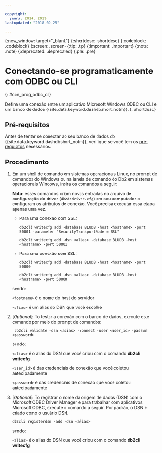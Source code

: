 ```yaml
---

copyright:
  years: 2014, 2019
lastupdated: "2018-09-25"

---
```


<!-- Attribute definitions --> 
{:new_window: target="_blank"}
{:shortdesc: .shortdesc}
{:codeblock: .codeblock}
{:screen: .screen}
{:tip: .tip}
{:important: .important}
{:note: .note}
{:deprecated: .deprecated}
{:pre: .pre}

# Conectando-se programaticamente com ODBC ou CLI
{: #con_prog_odbc_cli}

Defina uma conexão entre um aplicativo Microsoft Windows ODBC ou CLI e um banco de dados {{site.data.keyword.dashdbshort_notm}}.
{: shortdesc}

## Pré-requisitos

Antes de tentar se conectar ao seu banco de dados do {{site.data.keyword.dashdbshort_notm}}, verifique se você tem os [pré-requisitos](connecting.html#prereqs) necessários.

<!-- Before you can connect to your database, you must perform the following steps:

- [Verify prerequisites](prereqs.html), including installing driver packages, configuring your local environment, and downloading SSL certificates (if needed)
- Collect [connection information](credentials.html), including database details such as host name and port numbers, and connection credentials such as user ID and password -->

## Procedimento

1. Em um shell de comando em sistemas operacionais Linux, no prompt de comandos do Windows ou na janela de comando do Db2 em sistemas operacionais Windows, insira os comandos a seguir:

   **Nota**: esses comandos criam novas entradas no arquivo de configuração do driver (`db2dsdriver.cfg`) em seu computador e configuram os atributos de conexão. Você precisa executar essa etapa apenas uma vez.
   
   - Para uma conexão com SSL:

     ` db2cli writecfg add -database BLUDB -host <hostname> -port 50001 -parameter "SecurityTransportMode = SSL" `

     ` db2cli writecfg add -dsn <alias> -database BLUDB -host <hostname> -port 50001 `

   - Para uma conexão sem SSL:

     ` db2cli writecfg add -database BLUDB -host <hostname> -port 50000 `

     ` db2cli writecfg add -dsn <alias> -database BLUDB -host <hostname> -port 50000 `

   sendo:

   `<hostname>` é o nome do host do servidor

   `<alias>` é um alias do DSN que você escolhe
    
2. [*Optional*]: To testar a conexão com o banco de dados, execute este comando por meio do prompt de comandos:

   ` db2cli validate -dsn <alias> -connect -user <user_id> -passwd <password>`

   sendo:

   `<alias>` é o alias do DSN que você criou com o comando **db2cli writecfg**

   `<user_id>` é das credenciais de conexão que você coletou antecipadamente

   `<password>` é das credenciais de conexão que você coletou antecipadamente

3. [*Optional*]: To registrar o nome da origem de dados (DSN) com o Microsoft ODBC Driver Manager e para trabalhar com aplicativos Microsoft ODBC, execute o comando a seguir. Por padrão, o DSN é criado como o usuário DSN.

   `db2cli registerdsn -add -dsn <alias>`

   sendo:
        
   `<alias>` é o alias do DSN que você criou com o comando **db2cli writecfg**




